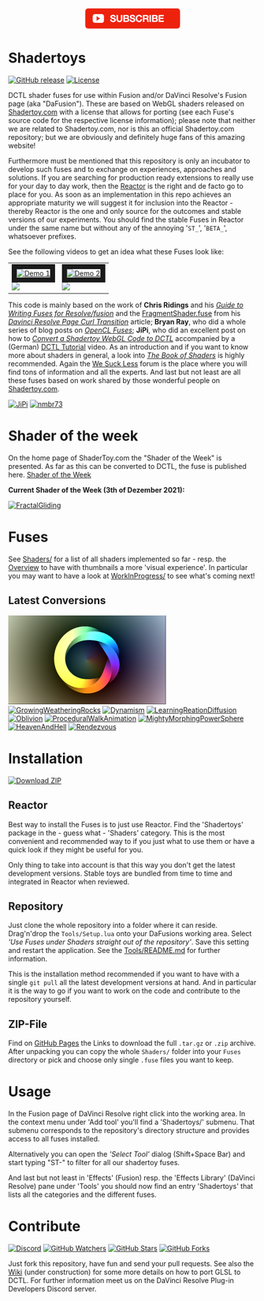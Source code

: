 <center>
<a href="https://youtu.be/oyndG0pLEQQ"><img src="Site/img_subscribe.png" /></a>
</center>

# Shadertoys

[![GitHub release](https://img.shields.io/github/v/release/nmbr73/Shadertoys?include_prereleases)](https://github.com/nmbr73/Shadertoys/releases/latest) [![License](https://img.shields.io/badge/license-various-critical)](LICENSE)

DCTL shader fuses for use within Fusion and/or DaVinci Resolve's Fusion page (aka "DaFusion"). These are based on WebGL shaders released on [Shadertoy.com](https://www.shadertoy.com/) with a license that allows for porting (see each Fuse's source code for the respective license information); please note that neither we are related to Shadertoy.com, nor is this an official Shadertoy.com repository; but we are obviously and definitely huge fans of this amazing website!

<!--
[![Shadertoy](https://img.shields.io/badge/-Shadertoy-ff801f)](https://www.shadertoy.com/ "Visit Shadertoy") [![WSL](https://img.shields.io/badge/-WeSuckLess-7e6a3f)](https://www.steakunderwater.com/wesuckless/index.php "Visit 'We Suck Less")
-->

Furthermore must be mentioned that this repository is only an incubator to develop such fuses and to exchange on experiences, approaches and solutions. If you are searching for production ready extensions to really use for your day to day work, then the [Reactor](https://www.steakunderwater.com/wesuckless/viewtopic.php?f=32&t=1814) is the right and de facto go to place for you. As soon as an implementation in this repo achieves an appropriate maturity we will suggest it for inclusion into the Reactor - thereby Reactor is the one and only source for the outcomes and stable versions of our experiments. You should find the stable Fuses in Reactor under the same name but without any of the annoying '`ST_`', '`BETA_`', whatsoever prefixes.

See the following videos to get an idea what these Fuses look like:

<center>
<table>
<tr>
<td><a href="http://www.youtube.com/watch?feature=player_embedded&v=oyndG0pLEQQ" target="_blank"><img src="http://img.youtube.com/vi/oyndG0pLEQQ/0.jpg" alt="Demo 1" width="120" height="90" border="10" /><br /><img src="https://img.shields.io/youtube/views/oyndG0pLEQQ?style=social" /></a></td>
<td><a href="http://www.youtube.com/watch?feature=player_embedded&v=GJz8Vgi8Qws" target="_blank"><img src="http://img.youtube.com/vi/GJz8Vgi8Qws/0.jpg" alt="Demo 2" width="120" height="90" border="10" /><br /><img src="https://img.shields.io/youtube/views/GJz8Vgi8Qws?style=social" /></a></td>
</tr>
</table>
</center>
<!--
<center>
<table>
<tr>
<td><a href="http://www.youtube.com/watch?feature=player_embedded&v=ntrp6BfVk0k" target="_blank"><img src="http://img.youtube.com/vi/ntrp6BfVk0k/0.jpg" alt="Demo 3" width="120" height="90" border="10" /><br /><img src="https://img.shields.io/youtube/views/ntrp6BfVk0k?style=social" /></a></td>
<td><a href="http://www.youtube.com/watch?feature=player_embedded&v=QE6--iYtikk" target="_blank"><img src="http://img.youtube.com/vi/QE6--iYtikk/0.jpg" alt="Demo 4" width="120" height="90" border="10" /><br /><img src="https://img.shields.io/youtube/views/QE6--iYtikk?style=social" /></a></td>
</tr>
<tr>
<td><a href="http://www.youtube.com/watch?feature=player_embedded&v=WGWCrhPNmdg" target="_blank"><img src="http://img.youtube.com/vi/WGWCrhPNmdg/0.jpg" alt="Demo 5" width="120" height="90" border="10" /><br /><img src="https://img.shields.io/youtube/views/WGWCrhPNmdg?style=social" /></a></td>
<td><a href="http://www.youtube.com/watch?feature=player_embedded&v=OYOar65omeM" target="_blank"><img src="http://img.youtube.com/vi/OYOar65omeM/0.jpg" alt="Demo 6" width="120" height="90" border="10" /><br /><img src="https://img.shields.io/youtube/views/OYOar65omeM?style=social" /></a></td>
<td><a href="http://www.youtube.com/watch?feature=player_embedded&v=8sUu5GcDako" target="_blank"><img src="http://img.youtube.com/vi/8sUu5GcDako/0.jpg" alt="Demo 7" width="120" height="90" border="10" /><br /><img src="https://img.shields.io/youtube/views/8sUu5GcDako?style=social" /></a></td>
<td><a href="http://www.youtube.com/watch?feature=player_embedded&v=OKpJbFisE4c" target="_blank"><img src="http://img.youtube.com/vi/OKpJbFisE4c/0.jpg" alt="Demo 8" width="120" height="90" border="10" /><br /><img src="https://img.shields.io/youtube/views/OKpJbFisE4c?style=social" /></a></td>
</tr>
<tr>
<td><a href="http://www.youtube.com/watch?feature=player_embedded&v=wKhv1nPb2lk" target="_blank"><img src="http://img.youtube.com/vi/wKhv1nPb2lk/0.jpg" alt="Demo 9" width="120" height="90" border="10" /><br /><img src="https://img.shields.io/youtube/views/wKhv1nPb2lk?style=social" /></a></td>
<td><a href="http://www.youtube.com/watch?feature=player_embedded&v=dFqDDr7S_K0" target="_blank"><img src="http://img.youtube.com/vi/dFqDDr7S_K0/0.jpg" alt="Demo 10" width="120" height="90" border="10" /><br /><img src="https://img.shields.io/youtube/views/dFqDDr7S_K0?style=social" /></a></td>
<td><a href="http://www.youtube.com/watch?feature=player_embedded&v=f14cOuMq-vk" target="_blank"><img src="http://img.youtube.com/vi/f14cOuMq-vk/0.jpg" alt="Demo 11" width="120" height="90" border="10" /><br /><img src="https://img.shields.io/youtube/views/f14cOuMq-vk?style=social" /></a></td>
<td><a href="http://www.youtube.com/watch?feature=player_embedded&v=tDWsdnl7SdE" target="_blank"><img src="http://img.youtube.com/vi/tDWsdnl7SdE/0.jpg" alt="Demo 12" width="120" height="90" border="10" /><br /><img src="https://img.shields.io/youtube/views/f14cOuMq-vk?style=social" /></a></td>
</table>
</center>
-->

This code is mainly based on the work of **Chris Ridings** and his *[Guide to Writing Fuses for Resolve/fusion](https://www.chrisridings.com/guide-to-writing-fuses-for-resolve-fusion-part-1/)* and the [FragmentShader.fuse](https://www.chrisridings.com/wp-content/uploads/2020/05/FragmentShader.fuse) from his *[Davinci Resolve Page Curl Transition](https://www.chrisridings.com/page-curl/)* article; **Bryan Ray**, who did a whole series of blog posts on *[OpenCL Fuses](http://www.bryanray.name/wordpress/opencl-fuses-index/)*; **JiPi**, who did an excellent post on how to *[Convert a Shadertoy WebGL Code to DCTL](https://www.steakunderwater.com/wesuckless/viewtopic.php?f=17&t=4460)* accompanied by a (German) [DCTL Tutorial](https://youtu.be/dbrPWRldmbs) video. As an introduction and if you want to know more about shaders in general, a look into *[The Book of Shaders](https://thebookofshaders.com)* is highly recommended. Again the [We Suck Less](https://www.steakunderwater.com/wesuckless/index.php) forum is the place where you will find tons of information and all the experts. And last but not least are all these fuses based on work shared by those wonderful people on [Shadertoy.com](https://www.shadertoy.com/).

[![JiPi](https://img.shields.io/badge/-JiPi-ff0000?style=for-the-badge&logo=youtube)](https://youtu.be/oyndG0pLEQQ "WebGL to DCTL: Shadertoyparade") [![nmbr73](https://img.shields.io/badge/-nmbr73-ff0000?style=for-the-badge&logo=youtube)](https://youtu.be/GJz8Vgi8Qws "The Shader Cut")



# Shader of the week

On the home page of ShaderToy.com the "Shader of the Week" is presented. As far as this can be converted to DCTL, the fuse is published here.
[Shader of the Week](Shaders/ShaderOfTheWeek/ShaderOfTheWeek.md)

**Current Shader of the Week (3th of Dezember 2021):**

[![FractalGliding](https://user-images.githubusercontent.com/78935215/144676583-8f728705-53d6-4c52-8302-a9e9a88c780b.gif)
](Shaders/ShaderOfTheWeek/FractalGliding.md)



# Fuses

See  [Shaders/](Shaders/README.md) for a list of all shaders implemented so far - resp. the [Overview](Shaders/OVERVIEW.md) to have with thumbnails a more 'visual experience'. In particular you may want to have a look at [WorkInProgress/](WorkInProgress/README.md) to see what's coming next!

## Latest Conversions

[![ShareX](Shaders/Object/ShareX_320x180.png)](Shaders/Object/ShareX.md)
[![GrowingWeatheringRocks](https://user-images.githubusercontent.com/78935215/128998614-85759f48-e57a-4021-aebd-10a3bf5c138c.gif)](Shaders/Recursive/GrowingWeatheringRocks.md)
[![Dynamism](https://user-images.githubusercontent.com/78935215/126867926-b7bf3330-67ff-4604-8b83-6c8c54c20664.gif)](Shaders/Abstract/Dynamism.md)
[![LearningReationDiffusion](https://user-images.githubusercontent.com/78935215/126063449-f4ef9253-d228-4448-99cf-2c89cc3d6c87.gif)](Shaders/Recursive/LearningReactionDiffusion.md)
[![Oblivion](https://user-images.githubusercontent.com/78935215/123615732-e0082b80-d805-11eb-9511-eefaadecb8be.gif)](Shaders/Object/Oblivion.md)
[![ProceduralWalkAnimation](https://user-images.githubusercontent.com/78935215/121263523-05181700-c8b6-11eb-98f5-aa44d178ce23.gif)](Shaders/Object/ProceduralWalkAnimation.md)
[![MightyMorphingPowerSphere](https://user-images.githubusercontent.com/78935215/120659993-2e384200-c487-11eb-8918-f0f8957dc9d6.gif)](Shaders/Planet/MightyMorphingPowerSphere.md)
[![HeavenAndHell](https://user-images.githubusercontent.com/78935215/119268704-72f4eb00-bbf4-11eb-91e0-4af4d2ca9ec0.gif)](Shaders/Object/HeavenAndHell.md)
[![Rendezvous](https://user-images.githubusercontent.com/78935215/119050128-b74c7500-b9c1-11eb-84cc-9fe267e2432a.gif)](Shaders/Fractals/Rendezvous.md)

# Installation

<!--
[![Download](https://img.shields.io/badge/download-installer-blue)](https://github.com/nmbr73/Shadertoys/releases/download/v0.1-alpha.1/Shadertoys_Installer.lua "Installer")
-->
[![Download ZIP](https://img.shields.io/badge/download-zip-blue)](https://github.com/nmbr73/Shadertoys/zipball/main "ZIP")

## Reactor

Best way to install the Fuses is to just use Reactor. Find the 'Shadertoys' package in the - guess what - 'Shaders' category. This is the most convenient and recommended way to if you just what to use them or have a quick look if they might be useful for you.

Only thing to take into account is that this way you don't get the latest development versions. Stable toys are bundled from time to time and integrated in Reactor when reviewed.

## Repository

Just clone the whole repository into a folder where it can reside. Drag'n'drop the `Tools/Setup.lua` onto your DaFusions working area. Select *'Use Fuses under Shaders straight out of the repository'*. Save this setting and restart the application. See the [Tools/README.md](Tools/README.md) for further information.

This is the installation method recommended if you want to have with a single `git pull` all the latest development versions at hand. And in particular it is the way to go if you want to work on the code and contribute to the repository yourself.

## ZIP-File

Find on [GitHub Pages](https://nmbr73.github.io/Shadertoys/) the Links to download the full `.tar.gz` or `.zip` archive. After unpacking you can copy the whole `Shaders/` folder into your `Fuses` directory or pick and choose only single `.fuse` files you want to keep.

<!--
## Fuse-Installers

For this method you must have cloned the repository or downloaded and unpacked the ZIP file. You can then drag'n'drop the `*-Installer.lua` files (which you find in `Shaders/` folder's subdirectories of the repo or the ZIP archive) into your Fusion working area to copy the corresponding fuse into the appropriate path. These Installers are currently under construction and not available for all fuses.

These installers are more meant to quickly try a single fuse or to share it via email, discord, etc.
-->

<!--
### Installer

Alternatively you can also use the installer of the v0.1-alpha.1 release: drag'n'drop the `Shadertoys_Installer.lua` onto you Fusion working area, perform the installation and restart DaVinci Resolve.
-->

<!--
[![Download](img_download.png)](https://github.com/nmbr73/Shadertoys/releases/download/v0.1-alpha.1/Shadertoys_Installer.lua)
-->

<!--
[![Download](https://img.shields.io/badge/-download-60a0ff?style=for-the-badge&logo=github)](https://github.com/nmbr73/Shadertoys/releases/download/v0.1-alpha.1/Shadertoys_Installer.lua "Installer")
-->

# Usage

In the Fusion page of DaVinci Resolve right click into the working area. In the context menu under 'Add tool' you'll find a 'Shadertoys/' submenu. That submenu corresponds to the repository's directory structure and provides access to all fuses installed.

Alternatively you can open the *'Select Tool'* dialog (Shift+Space Bar) and start typing "ST-" to filter for all our shadertoy fuses.

And last but not least in 'Effects' (Fusion) resp. the 'Effects Library' (DaVinci Resolve) pane under 'Tools' you should now find an entry 'Shadertoys' that lists all the categories and the different fuses.


# Contribute

[![Discord](https://img.shields.io/discord/793508729785155594?label=discord)](https://discord.gg/Zb48E4z3Pg) [![GitHub Watchers](https://img.shields.io/github/watchers/nmbr73/Shadertoys?style=social)](https://github.com/nmbr73/Shadertoys) [![GitHub Stars](https://img.shields.io/github/stars/nmbr73/Shadertoys?style=social)](https://github.com/nmbr73/Shadertoys) [![GitHub Forks](https://img.shields.io/github/forks/nmbr73/Shadertoys?style=social)](https://github.com/nmbr73/Shadertoys)

<!--
[![Discord](https://img.shields.io/badge/-discord-e0e0e0?style=for-the-badge&logo=discord)](https://discord.gg/Zb48E4z3Pg "PlugIn Discord")
-->
<!-- regrettably the iframe works on github pages bit not on github :-/ ...  iframe src="https://discord.com/widget?id=793508729785155594&theme=dark" width="350" height="500" allowtransparency="true" frameborder="0" sandbox="allow-popups allow-popups-to-escape-sandbox allow-same-origin allow-scripts"></iframe -->

Just fork this repository, have fun and send your pull requests. See also the [Wiki](https://github.com/nmbr73/Shadertoys/wiki) (under construction) for some more details on how to port GLSL to DCTL. For further information meet us on the DaVinci Resolve Plug-in Developers Discord server.
